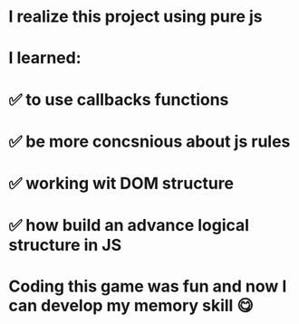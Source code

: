 # I realize this project using pure js
# I learned:
# ✅ to use callbacks functions
# ✅ be more concsnious about js rules
# ✅ working wit DOM structure
# ✅ how build an advance logical structure in JS
# Coding this game was fun and now I can develop my memory skill 😋
